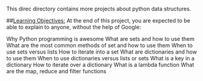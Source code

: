 This direc directory contains more projects about python data structures.

##<u>Learning Objectives:</u>
At the end of this project, you are expected to be able to explain to anyone, without the help of Google:

Why Python programming is awesome
What are sets and how to use them
What are the most common methods of set and how to use them
When to use sets versus lists
How to iterate into a set
What are dictionaries and how to use them
When to use dictionaries versus lists or sets
What is a key in a dictionary
How to iterate over a dictionary
What is a lambda function
What are the map, reduce and filter functions
